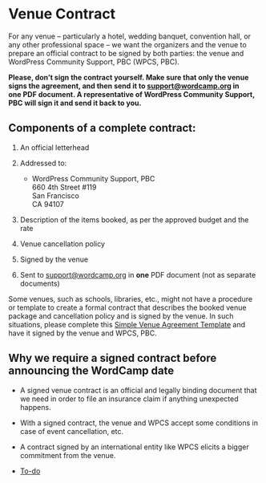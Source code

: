 # Venue Contract

For any venue – particularly a hotel, wedding banquet, convention hall, or any other professional space – we want the organizers and the venue to prepare an official contract to be signed by both parties: the venue and WordPress Community Support, PBC (WPCS, PBC).

**Please, don’t sign the contract yourself. Make sure that only the venue signs the agreement, and then send it to [support@wordcamp.org](mailto:support@wordcamp.org) in one PDF document. A representative of WordPress Community Support, PBC will sign it and send it back to you.**

## Components of a complete contract:

1.  An official letterhead
2.  Addressed to:
    *   WordPress Community Support, PBC  
        660 4th Street #119  
        San Francisco  
        CA 94107

3.  Description of the items booked, as per the approved budget and the rate
4.  Venue cancellation policy
5.  Signed by the venue
6.  Sent to [support@wordcamp.org](mailto:support@wordcamp.org) in **one** PDF document (not as separate documents)

Some venues, such as schools, libraries, etc., might not have a procedure or template to create a formal contract that describes the booked venue package and cancellation policy and is signed by the venue. In such situations, please complete this [Simple Venue Agreement Template](https://href.li/?https://make.wordpress.org/community/handbook/wordcamp-organizer/first-steps/helpful-documents-and-templates/simple-venue-agreement-template/) and have it signed by the venue and WPCS, PBC.

## Why we require a signed contract before announcing the WordCamp date[](https://teamtardisp2.wordpress.com/team-documentation/wordcamp-venue-contracts/#why-we-require-a-signed-contract-before-announcing-the-wordcamp-date)

*   A signed venue contract is an official and legally binding document that we need in order to file an insurance claim if anything unexpected happens.
*   With a signed contract, the venue and WPCS accept some conditions in case of event cancellation, etc.
*   A contract signed by an international entity like WPCS elicits a bigger commitment from the venue.

*   [To-do](# "To-do")